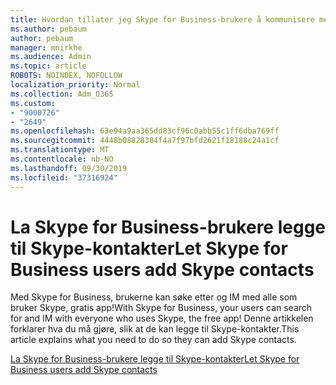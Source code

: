 ```yaml
---
title: Hvordan tillater jeg Skype for Business-brukere å kommunisere med Skype-brukere
ms.author: pebaum
author: pebaum
manager: mnirkhe
ms.audience: Admin
ms.topic: article
ROBOTS: NOINDEX, NOFOLLOW
localization_priority: Normal
ms.collection: Adm_O365
ms.custom:
- "9000726"
- "2649"
ms.openlocfilehash: 63e94a9aa365dd83cf96c0abb55c1ff6dba769ff
ms.sourcegitcommit: 4448b08828384f4a7f97bfd2621f18188c24a1cf
ms.translationtype: MT
ms.contentlocale: nb-NO
ms.lasthandoff: 09/30/2019
ms.locfileid: "37316924"
---
```

# <a name="let-skype-for-business-users-add-skype-contacts"></a><span data-ttu-id="b867e-102">La Skype for Business-brukere legge til Skype-kontakter</span><span class="sxs-lookup"><span data-stu-id="b867e-102">Let Skype for Business users add Skype contacts</span></span>

<span data-ttu-id="b867e-103">Med Skype for Business, brukerne kan søke etter og IM med alle som bruker Skype, gratis app!</span><span class="sxs-lookup"><span data-stu-id="b867e-103">With Skype for Business, your users can search for and IM with everyone who uses Skype, the free app!</span></span> <span data-ttu-id="b867e-104">Denne artikkelen forklarer hva du må gjøre, slik at de kan legge til Skype-kontakter.</span><span class="sxs-lookup"><span data-stu-id="b867e-104">This article explains what you need to do so they can add Skype contacts.</span></span>

[<span data-ttu-id="b867e-105">La Skype for Business-brukere legge til Skype-kontakter</span><span class="sxs-lookup"><span data-stu-id="b867e-105">Let Skype for Business users add Skype contacts</span></span>](https://docs.microsoft.com/skypeforbusiness/set-up-skype-for-business-online/let-skype-for-business-users-add-skype-contacts)